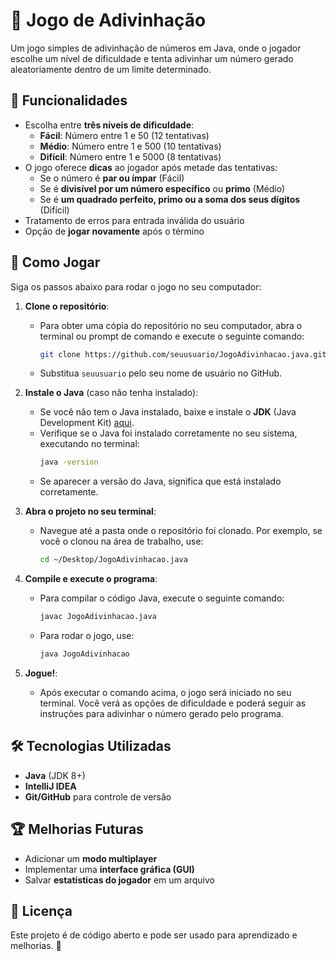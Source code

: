 # 🎯 Jogo de Adivinhação

Um jogo simples de adivinhação de números em Java, onde o jogador escolhe um nível de dificuldade e tenta adivinhar um número gerado aleatoriamente dentro de um limite determinado.

## 🚀 Funcionalidades

- Escolha entre **três níveis de dificuldade**:
  - **Fácil**: Número entre 1 e 50 (12 tentativas)
  - **Médio**: Número entre 1 e 500 (10 tentativas)
  - **Difícil**: Número entre 1 e 5000 (8 tentativas)
- O jogo oferece **dicas** ao jogador após metade das tentativas:
  - Se o número é **par ou ímpar** (Fácil)
  - Se é **divisível por um número específico** ou **primo** (Médio)
  - Se é **um quadrado perfeito, primo ou a soma dos seus dígitos** (Difícil)
- Tratamento de erros para entrada inválida do usuário
- Opção de **jogar novamente** após o término

## 📌 Como Jogar

Siga os passos abaixo para rodar o jogo no seu computador:

1. **Clone o repositório**:
   - Para obter uma cópia do repositório no seu computador, abra o terminal ou prompt de comando e execute o seguinte comando:
     ```bash
     git clone https://github.com/seuusuario/JogoAdivinhacao.java.git
     ```
   - Substitua `seuusuario` pelo seu nome de usuário no GitHub.

2. **Instale o Java** (caso não tenha instalado):
   - Se você não tem o Java instalado, baixe e instale o **JDK** (Java Development Kit) [aqui](https://www.oracle.com/java/technologies/javase-jdk11-downloads.html).
   - Verifique se o Java foi instalado corretamente no seu sistema, executando no terminal:
     ```bash
     java -version
     ```
   - Se aparecer a versão do Java, significa que está instalado corretamente.

3. **Abra o projeto no seu terminal**:
   - Navegue até a pasta onde o repositório foi clonado. Por exemplo, se você o clonou na área de trabalho, use:
     ```bash
     cd ~/Desktop/JogoAdivinhacao.java
     ```

4. **Compile e execute o programa**:
   - Para compilar o código Java, execute o seguinte comando:
     ```bash
     javac JogoAdivinhacao.java
     ```
   - Para rodar o jogo, use:
     ```bash
     java JogoAdivinhacao
     ```

5. **Jogue!**:
   - Após executar o comando acima, o jogo será iniciado no seu terminal. Você verá as opções de dificuldade e poderá seguir as instruções para adivinhar o número gerado pelo programa.

## 🛠️ Tecnologias Utilizadas

- **Java** (JDK 8+)
- **IntelliJ IDEA** 
- **Git/GitHub** para controle de versão

## 🏆 Melhorias Futuras

- Adicionar um **modo multiplayer**
- Implementar uma **interface gráfica (GUI)**
- Salvar **estatísticas do jogador** em um arquivo

## 📄 Licença

Este projeto é de código aberto e pode ser usado para aprendizado e melhorias. 🚀
